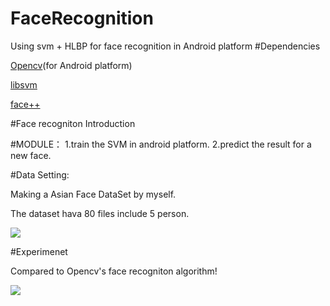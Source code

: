 # FaceRecognition
Using svm + HLBP for face recognition in Android platform
#Dependencies

[Opencv](http://opencv.org/)(for Android platform)

[libsvm](https://github.com/cjlin1/libsvm.git)

[face++](http://www.faceplusplus.com.cn/)

#Face recogniton Introduction

#MODULE：
  1.train the SVM in android platform.
  2.predict the result for a new face.
  
#Data Setting:
  
  Making a Asian Face DataSet by myself.
   
  The dataset hava 80 files include 5 person.
   
![](https://github.com/zhangqianhui/FaceRecognition/blob/master/image/face_example.png)
  
#Experimenet

  Compared to Opencv's face recogniton algorithm!
  
![](https://github.com/zhangqianhui/FaceRecognition/blob/master/image/experminent.PNG)
  

   

  

